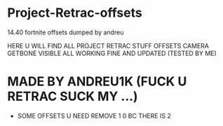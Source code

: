 # Project-Retrac-offsets
14.40 fortnite offsets dumped by andreu


HERE U WILL FIND ALL PROJECT RETRAC STUFF OFFSETS CAMERA GETBONE VISIBLE ALL WORKING FINE AND UPDATED (TESTED BY ME)


# MADE BY ANDREU1K (FUCK U RETRAC SUCK MY ...)



- SOME OFFSETS U NEED REMOVE 1 0 BC THERE IS 2
